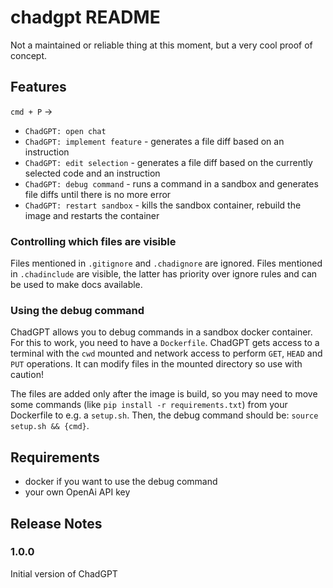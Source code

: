 # chadgpt README


Not a maintained or reliable thing at this moment, but a very cool proof of concept.
## Features
`cmd + P` ->
- `ChadGPT: open chat`
- `ChadGPT: implement feature` - generates a file diff based on an instruction
- `ChadGPT: edit selection` - generates a file diff based on the currently selected code and an instruction
- `ChadGPT: debug command` - runs a command in a sandbox and generates file diffs until there is no more error
- `ChadGPT: restart sandbox` - kills the sandbox container, rebuild the image and restarts the container

### Controlling which files are visible
Files mentioned in `.gitignore` and `.chadignore` are ignored. Files mentioned in `.chadinclude` are visible, the latter has priority over ignore rules and can be used to make docs available.

### Using the debug command
ChadGPT allows you to debug commands in a sandbox docker container. For this to work, you need to have a `Dockerfile`. ChadGPT gets access to a terminal with the `cwd` mounted and network access to perform `GET`, `HEAD` and `PUT` operations. It can modify files in the mounted directory so use with caution!

The files are added only after the image is build, so you may need to move some commands (like `pip install -r requirements.txt`) from your Dockerfile to e.g. a `setup.sh`. Then, the debug command should be: `source setup.sh && {cmd}`.

## Requirements

- docker if you want to use the debug command
- your own OpenAi API key


## Release Notes


### 1.0.0

Initial version of ChadGPT
